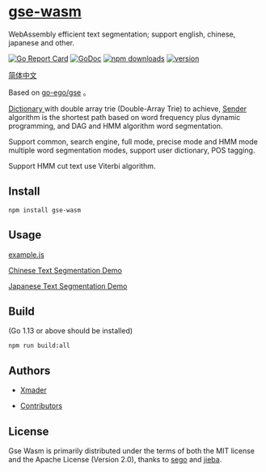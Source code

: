 # [gse-wasm](https://github.com/Xmader/gse-wasm)

WebAssembly efficient text segmentation; support english, chinese, japanese and other.

[![Go Report Card](https://goreportcard.com/badge/github.com/Xmader/gse-wasm)](https://goreportcard.com/report/github.com/Xmader/gse-wasm)
[![GoDoc](https://godoc.org/github.com/Xmader/gse-wasm/src?status.svg)](https://godoc.org/github.com/Xmader/gse-wasm/src)
[![npm downloads](https://img.shields.io/npm/dm/gse-wasm.svg)](https://www.npmjs.com/package/gse-wasm)
[![version](https://img.shields.io/github/package-json/v/Xmader/gse-wasm.svg)](https://www.npmjs.com/package/gse-wasm)

[简体中文](https://github.com/Xmader/gse-wasm/blob/master/README_zh.md)

Based on [go-ego/gse](https://github.com/go-ego/gse) 。

<a href="https://github.com/Xmader/gse-wasm/blob/master/dictionary.go">Dictionary </a> with double array trie (Double-Array Trie) to achieve,
<a href="https://github.com/Xmader/gse-wasm/blob/master/segmenter.go">Sender </a> algorithm is the shortest path based on word frequency plus dynamic programming, and DAG and HMM algorithm word segmentation.

Support common, search engine, full mode, precise mode and HMM mode multiple word segmentation modes, support user dictionary, POS tagging.

Support HMM cut text use Viterbi algorithm.

## Install

```
npm install gse-wasm
```

## Usage

[example.js](/example.js)

[Chinese Text Segmentation Demo](https://www.xmader.com/gse-wasm/)

[Japanese Text Segmentation Demo](https://www.xmader.com/gse-wasm/?jp)

## Build 

(Go 1.13 or above should be installed)

```
npm run build:all
```

## Authors

* [Xmader](https://github.com/Xmader)

* [Contributors](https://github.com/Xmader/gse-wasm/graphs/contributors)

## License

Gse Wasm is primarily distributed under the terms of both the MIT license and the Apache License (Version 2.0), thanks to [sego](https://github.com/huichen/sego) and [jieba](https://github.com/fxsjy/jieba).

